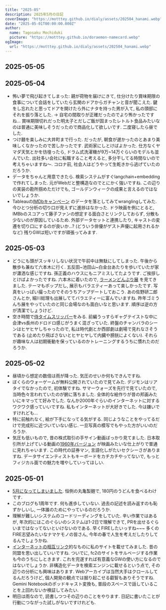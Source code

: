 ```yaml
---
title: "2025-05"
description: 2025年5月の日記
coverImage: "https://motttey.github.io/dialy/assets/202504_hanami.webp"
date: "2025-05-01T00:00:00.000Z"
author:
  name: Tagosaku Mochiduki
  picture: "https://motttey.github.io/doraemon-namecard.webp"
ogImage:
  url: "https://motttey.github.io/dialy/assets/202504_hanami.webp"
---
```


## 2025-05-05

## 2025-05-04
- 怖い夢で飛び起きてしまった: 親が荷物を届けにきて, 仕分けたり賞味期限の食事について会話をしていたら玄関のドアからガチャンと音が聞こえた. 鍵をし忘れたと思ってドアを開けたら外にナタを持った男が入て, 私の頭部にそれを振り落とした. -> 自宅の間取りが正確だったのでより怖かったですね... 賞味期限切れだった明太子とだしご飯が固まったレトルト食品みたいなのは普通に美味しそうだったので商品化して欲しいです. 二度寝したら昼でした. 
- つけ麺を楽しみに大井町まで行った. だったが, 朝食が遅かったのとあまり美味しくなかったので苦しかったです. 武術家にしとけばよかった. 仕方なくヤマダ天気とかを彷徨ったら, ドラム式洗濯機が9万~14万ぐらいのモデルも並んでいた. 出社多い会社に転職すること考えると, 多分干してる時間ないので考えちゃいますね〜. コロナ前, 社会人はどうやって生乾きから逃げていたのだろうか. 
- データをちゃんと用意できたら. 検索システムがすぐlangchain+embeddingで作れてしまった. 元がWebだと整構造なのでとにかく強いですね. この辺りの実装の勘所掴めただけでも, ゴールデンウィークの成果と言えるのではないでしょうか. 
- Tableauの[IMDbキャンペーン](https://www.salesforce.com/jp/blog/jp-tableau-campaign-dataplusmovie/) のデータを落としてみてwranglingしてみた. 今ひとつ分析の切り口が見えずに進捗はなかった. ドラ映画を例にとると, IMBbのスコアって藤子ファンの想定する面白さとリンクしておらず, 分散も少ないのが原因しているため. 外部データセットと連携したり, キャストの変遷を切り口にするのが良いか...? (どういう俳優がゲスト声優に起用されるかなど) 残りGWは短いですが頑張ってみます. 

## 2025-05-03
- どうにも頭がスッキリしない状況で午前中は無駄にしてしまった. 午後から散歩も兼ねて六本木に行く. 五反田~池田山~白金台あたりを歩いていたが家が瀟洒な感じですね. 孫正義のハウスにもニアミスしてたようです. ご挨拶しとけばよかったですね. 六本木に着いたので, [ラーメンどんぶり展](https://www.2121designsight.jp/program/ramen_bowl/) を見てきました. テーマもポップだし, 展示もバラエティーあって楽しかったです. 写真をいっぱい撮ったのでそのうちアップデートしておこう. あの佐野研二郎さんとか, 細川総理も出展しててバラエティーに富んでいますね. 昨年ゴミうんち展をやっていたのと同じ会場なのも面白いなと思います. 順序は逆の方が清潔でしょうけど. 
- 空き時間で[侍タイムスリッパー](https://www.samutai.net/)をみる. 前編うっすらギャグテイストな中に会津vs長州のドロドロ感じがうまく混ざっていた. 終盤のチャンバラのシーンはヒヤヒヤしちゃったので, 私は時代劇とか西部劇は劇場で見れなさそうである (止めたり飛ばさないとヒヤヒヤして内臓や膀胱によくない). それらが趣味な人は初期衝動を保っているのかトレーニングするうちに慣れたのだろうか. 
## 2025-05-02
- 昼頃から想定の数倍は雨が降った. 気圧のせいか何もできんですね.
- ぼくらのウォーゲームが無料公開されていたので見てみた. デジモンはリアタイでなかったので, 初体験ですね. サマーウォーズを先行で見ていたので, 当時色々言われていたのが腑に落ちました. 全体的な絵作りが昔の邦画みたいにキマってて好みでした. なんか2000年ぐらいのインターネットに対するワクワク感っていいですね. 私もインターネットが大好きでした. 今は嫌いですけれども...
- 特に前触れなく, 絵が下手になってる気がする. 同じようなことをやってるだけで完成形に近づいていない感じ. 一旦写真の模写でもやった方がいいのだろうか. 
- 気圧も低いもので, 昔の株式取引の手サイン動画ばっかり見てました. 日本取引所が上げている動画の[1960年バージョン](https://www.youtube.com/watch?v=TBe6o8PehDg) が映画みたいな仕上がりで普通に見れちゃいます. この時代の証券マン, 言語化しがたいセクシーさがありますね. データサイエンティストもキーボードをカチカチやってないで, もっとフィジカル面での魅力を増やしていってほしい. 

## 2025-05-01
- [5月になってしまいました](https://www.youtube.com/watch?v=Ng3tAEa0NQM). 恒例の丸亀製麺で, 180円のうどんを食べるわけです. 
- このブログも1周年です. 何も進歩していない. 過去の記述を読み返すのも恥ずかしいし, 一体誰のためにやっているのだろうか. 
- 理解が難しいシステムのコードリーディングをしていた. 辛い作業ではあるが, 年次的にはこのぐらいのシステムは1-2日で理解できて, PRを出せるぐらいまではなってないといけないのである. 早くFIREしたいっすね~~~ 多くのFIRE志望みたいなナマケモノの皆さん, 今年の春で人生を考えだしたりしてるんでしょうかね. 
- [インターネットの相互リンク](https://tters.jp/s?sort=new)的なものに私のサイトを載せてみました. 昔の同盟を思い出していいですね. ついでに, fc2のサイトをサルベージする作業も今のうちにしときます. これを完遂すれば有意義なGWの使い方になるのではないでしょうか. 非構造化データを検索エンジンに載せるという点で, その辺りの分析にも興味はあります. Webアーカイブは当然大手はクロールしてるんだろうけど, 個人開発の観点では掘り起こせる叡智もありそうですね. Gemini Notebookのポッドキャスト変換も, 普段のスペースで話していることを上回れないか検証してみたい. 
- 明日は雨なので, 読書しつつその辺りのことをやります. 日記に書いたことが行動につながった試しがないですけれども. 
